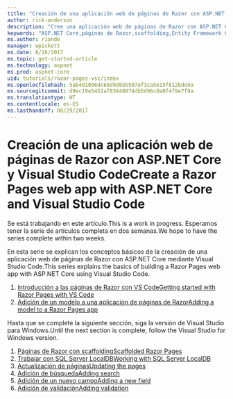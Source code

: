 ```yaml
---
title: "Creación de una aplicación web de páginas de Razor con ASP.NET Core y Visual Studio Code"
author: rick-anderson
description: "Cree una aplicación web de páginas de Razor con ASP.NET Core y EF Core."
keywords: "ASP.NET Core,páginas de Razor,scaffolding,Entity Framework Core,EF,EF Core,base de datos,Code,Visual Studio Code"
ms.author: riande
manager: wpickett
ms.date: 8/26/2017
ms.topic: get-started-article
ms.technology: aspnet
ms.prod: aspnet-core
uid: tutorials/razor-pages-vsc/index
ms.openlocfilehash: 5ab4d1096dc68d9d85b507ef3ca5e15f812bde9a
ms.sourcegitcommit: d9ec19e5452af83648074db5d96c0a0f4f9e7f9a
ms.translationtype: HT
ms.contentlocale: es-ES
ms.lasthandoff: 08/29/2017
---
```

# <a name="create-a-razor-pages-web-app-with-aspnet-core-and-visual-studio-code"></a><span data-ttu-id="c8e46-104">Creación de una aplicación web de páginas de Razor con ASP.NET Core y Visual Studio Code</span><span class="sxs-lookup"><span data-stu-id="c8e46-104">Create a Razor Pages web app with ASP.NET Core and Visual Studio Code</span></span>

<span data-ttu-id="c8e46-105">Se está trabajando en este artículo.</span><span class="sxs-lookup"><span data-stu-id="c8e46-105">This is a work in progress.</span></span> <span data-ttu-id="c8e46-106">Esperamos tener la serie de artículos completa en dos semanas.</span><span class="sxs-lookup"><span data-stu-id="c8e46-106">We hope to have the series complete within two weeks.</span></span>

<span data-ttu-id="c8e46-107">En esta serie se explican los conceptos básicos de la creación de una aplicación web de páginas de Razor con ASP.NET Core mediante Visual Studio Code.</span><span class="sxs-lookup"><span data-stu-id="c8e46-107">This series explains the basics of building a Razor Pages web app with ASP.NET Core using Visual Studio Code.</span></span>

1. [<span data-ttu-id="c8e46-108">Introducción a las páginas de Razor con VS Code</span><span class="sxs-lookup"><span data-stu-id="c8e46-108">Getting started with Razor Pages with VS Code</span></span>](xref:tutorials/razor-pages-vsc/razor-pages-start)
1. [<span data-ttu-id="c8e46-109">Adición de un modelo a una aplicación de páginas de Razor</span><span class="sxs-lookup"><span data-stu-id="c8e46-109">Adding a model to a Razor Pages app</span></span>](xref:tutorials/razor-pages-vsc/model)

<span data-ttu-id="c8e46-110">Hasta que se complete la siguiente sección, siga la versión de Visual Studio para Windows.</span><span class="sxs-lookup"><span data-stu-id="c8e46-110">Until the next section is complete, follow the Visual Studio for Windows version.</span></span>


1. [<span data-ttu-id="c8e46-111">Páginas de Razor con scaffolding</span><span class="sxs-lookup"><span data-stu-id="c8e46-111">Scaffolded Razor Pages</span></span>](xref:tutorials/razor-pages/page)
1. [<span data-ttu-id="c8e46-112">Trabajar con SQL Server LocalDB</span><span class="sxs-lookup"><span data-stu-id="c8e46-112">Working with SQL Server LocalDB</span></span>](xref:tutorials/razor-pages/sql)
1. [<span data-ttu-id="c8e46-113">Actualización de páginas</span><span class="sxs-lookup"><span data-stu-id="c8e46-113">Updating the pages</span></span>](xref:tutorials/razor-pages/da1)
1. [<span data-ttu-id="c8e46-114">Adición de búsqueda</span><span class="sxs-lookup"><span data-stu-id="c8e46-114">Adding search</span></span>](xref:tutorials/razor-pages/search)
1. [<span data-ttu-id="c8e46-115">Adición de un nuevo campo</span><span class="sxs-lookup"><span data-stu-id="c8e46-115">Adding a new field</span></span>](xref:tutorials/razor-pages/new-field)
1. [<span data-ttu-id="c8e46-116">Adición de validación</span><span class="sxs-lookup"><span data-stu-id="c8e46-116">Adding validation</span></span>](xref:tutorials/razor-pages/validation)
